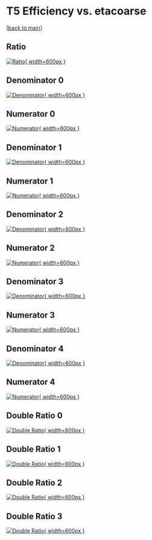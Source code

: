 # T5 Efficiency vs. etacoarse

[[back to main](./)]



## Ratio

[![Ratio](../mtv/var/T5_loweta_321_0_eff_etacoarse.png){ width=600px }](../mtv/var/T5_loweta_321_0_eff_etacoarse.pdf)

## Denominator 0

[![Denominator](../mtv/den/T5_loweta_321_0_eff_etacoarse_den0.png){ width=600px }](../mtv/den/T5_loweta_321_0_eff_etacoarse_den0.pdf)

## Numerator 0

[![Numerator](../mtv/num/T5_loweta_321_0_eff_etacoarse_num0.png){ width=600px }](../mtv/num/T5_loweta_321_0_eff_etacoarse_num0.pdf)

## Denominator 1

[![Denominator](../mtv/den/T5_loweta_321_0_eff_etacoarse_den1.png){ width=600px }](../mtv/den/T5_loweta_321_0_eff_etacoarse_den1.pdf)

## Numerator 1

[![Numerator](../mtv/num/T5_loweta_321_0_eff_etacoarse_num1.png){ width=600px }](../mtv/num/T5_loweta_321_0_eff_etacoarse_num1.pdf)

## Denominator 2

[![Denominator](../mtv/den/T5_loweta_321_0_eff_etacoarse_den2.png){ width=600px }](../mtv/den/T5_loweta_321_0_eff_etacoarse_den2.pdf)

## Numerator 2

[![Numerator](../mtv/num/T5_loweta_321_0_eff_etacoarse_num2.png){ width=600px }](../mtv/num/T5_loweta_321_0_eff_etacoarse_num2.pdf)

## Denominator 3

[![Denominator](../mtv/den/T5_loweta_321_0_eff_etacoarse_den3.png){ width=600px }](../mtv/den/T5_loweta_321_0_eff_etacoarse_den3.pdf)

## Numerator 3

[![Numerator](../mtv/num/T5_loweta_321_0_eff_etacoarse_num3.png){ width=600px }](../mtv/num/T5_loweta_321_0_eff_etacoarse_num3.pdf)

## Denominator 4

[![Denominator](../mtv/den/T5_loweta_321_0_eff_etacoarse_den4.png){ width=600px }](../mtv/den/T5_loweta_321_0_eff_etacoarse_den4.pdf)

## Numerator 4

[![Numerator](../mtv/num/T5_loweta_321_0_eff_etacoarse_num4.png){ width=600px }](../mtv/num/T5_loweta_321_0_eff_etacoarse_num4.pdf)

## Double Ratio 0

[![Double Ratio](../mtv/ratio/T5_loweta_321_0_eff_etacoarse_ratio0.png){ width=600px }](../mtv/ratio/T5_loweta_321_0_eff_etacoarse_ratio0.pdf)

## Double Ratio 1

[![Double Ratio](../mtv/ratio/T5_loweta_321_0_eff_etacoarse_ratio1.png){ width=600px }](../mtv/ratio/T5_loweta_321_0_eff_etacoarse_ratio1.pdf)

## Double Ratio 2

[![Double Ratio](../mtv/ratio/T5_loweta_321_0_eff_etacoarse_ratio2.png){ width=600px }](../mtv/ratio/T5_loweta_321_0_eff_etacoarse_ratio2.pdf)

## Double Ratio 3

[![Double Ratio](../mtv/ratio/T5_loweta_321_0_eff_etacoarse_ratio3.png){ width=600px }](../mtv/ratio/T5_loweta_321_0_eff_etacoarse_ratio3.pdf)

